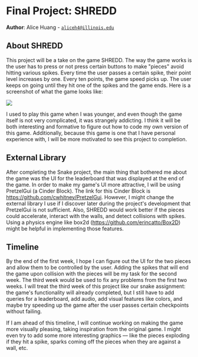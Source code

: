 # Final Project: SHREDD

**Author**: Alice Huang - [`aliceh4@illinois.edu`](mailto:aliceh4@illinois.edu)

## About SHREDD
This project will be a take on the game SHREDD. The way the game works is the user has to press or not press certain buttons to make "pieces" avoid hitting various spikes. Every time the user passes a certain spike, their point level increases by one. Every ten points, the game speed picks up. The user keeps on going until they hit one of the spikes and the game ends. Here is a screenshot of what the game looks like:

![](https://is5-ssl.mzstatic.com/image/thumb/Purple7/v4/90/77/e4/9077e41d-c15f-f62c-cb85-2f9bec3a5889/mzl.ixwlrfwx.jpg/300x0w.jpg)

I used to play this game when I was younger, and even though the game itself is not very complicated, it was strangely addicting. I think it will be both interesting and formative to figure out how to code my own version of this game. Additionally, because this game is one that I have personal experience with, I will be more motivated to see this project to completion.

## External Library

After completing the Snake project, the main thing that bothered me about the game was the UI for the leaderboard that was displayed at the end of the game. In order to make my game's UI more attractive, I will be using PretzelGui (a Cinder Block). The link for this Cinder Block is https://github.com/cwhitney/PretzelGui. However, I might change the external library I use if I discover later during the project's development that PretzelGui is not sufficient. Also, SHREDD would work better if the pieces could accelerate, interact with the walls, and detect collisions with spikes. Using a physics engine like box2d (https://github.com/erincatto/Box2D) might be helpful in implementing those features.

## Timeline

By the end of the first week, I hope I can figure out the UI for the two pieces and allow them to be controlled by the user. Adding the spikes that will end the game upon collision with the pieces will be my task for the second week. The third week would be used to fix any problems from the first two weeks. I will treat the third week of this project like our snake assignment: the game's functionality will already completed, but I still have to add queries for a leaderboard, add audio, add visual features like colors, and maybe try speeding up the game after the user passes certain checkpoints without failing.

If I am ahead of this timeline, I will continue working on making the game more visually pleasing, taking inspiration from the original game. I might even try to add some more interesting graphics –– like the pieces exploding if they hit a spike, sparks coming off the pieces when they are against a wall, etc.
